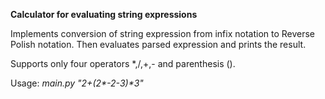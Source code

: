 **Calculator for evaluating string expressions**

Implements conversion of string expression from infix notation to Reverse Polish notation.
Then evaluates parsed expression and prints the result.

Supports only four operators *,/,+,- and parenthesis ().

Usage: _main.py "2+(2*-2-3)*3"_
